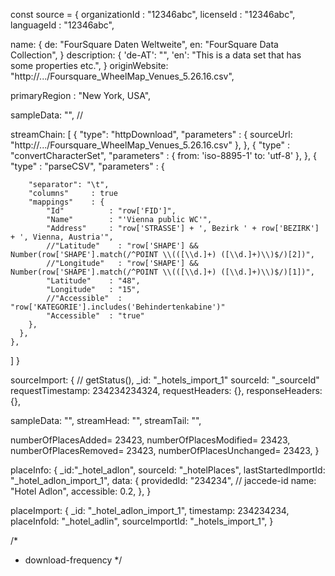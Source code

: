 const source = {
  organizationId : "12346abc",
  licenseId   : "12346abc",
  languageId  : "12346abc",

  name: {
      de: "FourSquare Daten Weltweite",
      en: "FourSquare Data Collection",
  }
  description: {
      'de-AT': "",
      'en': "This is a data set that has some properties etc.",
  }
  originWebsite:  "http://.../Foursquare_WheelMap_Venues_5.26.16.csv",

  primaryRegion : "New York, USA",

  sampleData: "", //

  streamChain: [
    {
      "type": "httpDownload",
      "parameters" : {
        sourceUrl: "http://.../Foursquare_WheelMap_Venues_5.26.16.csv"
      },
    },
    {
      "type" : "convertCharacterSet",
      "parameters" : {
        from: 'iso-8895-1'
        to: 'utf-8'
      },
    },
    {
      "type" : "parseCSV",
      "parameters" : {

        "separator": "\t",
        "columns"     : true
        "mappings"    : {
            "Id"          : "row['FID']",
            "Name"        : "'Vienna public WC'",
            "Address"     : "row['STRASSE'] + ', Bezirk ' + row['BEZIRK'] + ', Vienna, Austria'",
            //"Latitude"    : "row['SHAPE'] && Number(row['SHAPE'].match(/^POINT \\(([\\d.]+) ([\\d.]+)\\)$/)[2])",
            //"Longitude"   : "row['SHAPE'] && Number(row['SHAPE'].match(/^POINT \\(([\\d.]+) ([\\d.]+)\\)$/)[1])",
            "Latitude"    : "48",
            "Longitude"   : "15",
            //"Accessible"  : "row['KATEGORIE'].includes('Behindertenkabine')"
            "Accessible"  : "true"
        },
      },
    },
  ]
}


sourceImport: {
  // getStatus(),
  _id: "_hotels_import_1"
  sourceId: "_sourceId"
  requestTimestamp: 234234234324,
  requestHeaders: {},
  responseHeaders: {},

  sampleData: "",
  streamHead: "",
  streamTail: "",

  numberOfPlacesAdded= 23423,
  numberOfPlacesModified= 23423,
  numberOfPlacesRemoved= 23423,
  numberOfPlacesUnchanged= 23423,
}


placeInfo: {
  _id:"_hotel_adlon",
  sourceId: "_hotelPlaces",
  lastStartedImportId: "_hotel_adlon_import_1",
  data: {
    providedId: "234234", // jaccede-id
    name: "Hotel Adlon",
    accessible: 0.2,
  },
}


placeImport: {
  _id: "_hotel_adlon_import_1",
  timestamp: 234234234,
  placeInfoId: "_hotel_adlin",
  sourceImportId: "_hotels_import_1",
}



/*
  - download-frequency
*/
